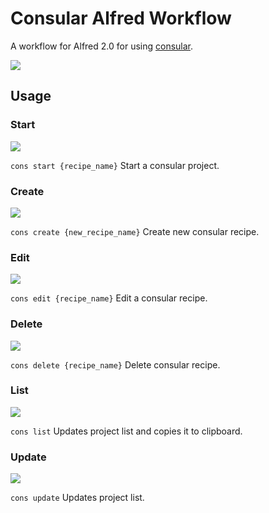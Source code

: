 # Consular Alfred Workflow

A workflow for Alfred 2.0 for using [consular](https://github.com/achiu/consular "Consular in Github").

![](http://f.cl.ly/items/2p3n1z2n2r2P3q3h0e2U/cons.png)

## Usage

### Start
![](http://f.cl.ly/items/22212v3H00471r0M1G2g/cons_start.png)

`cons start {recipe_name}`
Start a consular project.

### Create
![](http://f.cl.ly/items/1m0J373B3c3v020R3J2B/cons_create.png)

`cons create {new_recipe_name}`
Create new consular recipe.

### Edit
![](http://f.cl.ly/items/3N3D0H1r2M3E3F3R2m0E/cons_edit.png)

`cons edit {recipe_name}`
Edit a consular recipe.

### Delete
![](http://f.cl.ly/items/3e2r3E212L1v242M0f47/cons_delete.png)

`cons delete {recipe_name}`
Delete consular recipe.

### List
![](http://f.cl.ly/items/110x2R1G3i1D3H0C2h47/cons_list.png)

`cons list`
Updates project list and copies it to clipboard.

### Update
![](http://f.cl.ly/items/0K2P2c2R0Z2k3X0s1624/cons_update.png)

`cons update`
Updates project list.
